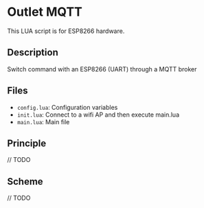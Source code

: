 # Outlet MQTT

This LUA script is for ESP8266 hardware.

## Description

Switch command with an ESP8266 (UART) through a MQTT broker

## Files

* ``config.lua``: Configuration variables
* ``init.lua``: Connect to a wifi AP and then execute main.lua
* ``main.lua``: Main file

## Principle

// TODO

## Scheme

// TODO
